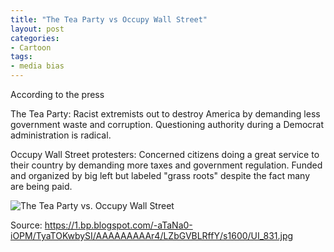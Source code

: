 ```yaml
---
title: "The Tea Party vs Occupy Wall Street"
layout: post
categories:
- Cartoon
tags:
- media bias
---
```


According to the press

The Tea Party: Racist extremists out to destroy America by demanding less government waste and corruption. Questioning authority during a Democrat administration is radical.

Occupy Wall Street protesters: Concerned citizens doing a great service to their country by demanding more taxes and government regulation. Funded and organized by big left but labeled "grass roots" despite the fact many are being paid.

![The Tea Party vs. Occupy Wall Street](https://1.bp.blogspot.com/-aTaNa0-iOPM/TyaTOKwbySI/AAAAAAAAAr4/LZbGVBLRffY/s1600/UI_831.jpg)

Source: https://1.bp.blogspot.com/-aTaNa0-iOPM/TyaTOKwbySI/AAAAAAAAAr4/LZbGVBLRffY/s1600/UI_831.jpg
